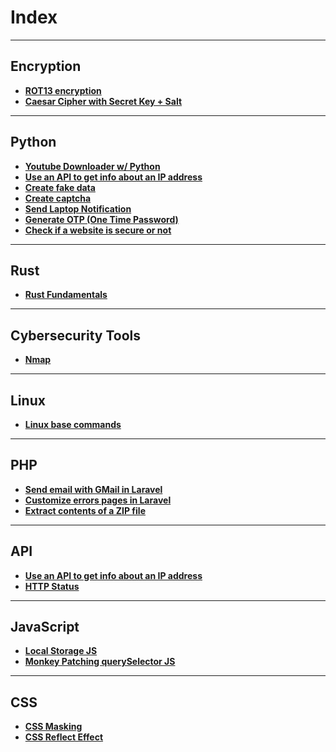 # Index
---

## Encryption
- **[ROT13 encryption](./encryption/ROT-13.md)**
- **[Caesar Cipher with Secret Key + Salt](./encryption/ceasar-key-salt.md)**

---

## Python
- **[Youtube Downloader w/ Python](./python/yt-downloader.md)**
- **[Use an API to get info about an IP address](./python/IP-API-python.md)**
- **[Create fake data](./python/fake-data.md)**
- **[Create captcha](./python/create-captcha.md)**
- **[Send Laptop Notification](./python/send-laptop-notification.md)**
- **[Generate OTP (One Time Password)](./python/generate-otp.md)**
- **[Check if a website is secure or not](./python/check-websites-security.md)**

---

## Rust
- **[Rust Fundamentals](./rust/rust-fundamentals.md)**

---

## Cybersecurity Tools
- **[Nmap](./cybersecurity/nmap.md)**

---

## Linux
- **[Linux base commands](./linux/linux-commands.md)**

---

## PHP
- **[Send email with GMail in Laravel](./php/email-gmail-laravel.md)**
- **[Customize errors pages in Laravel](./php/customize-laravel-errors-pages.md)**
- **[Extract contents of a ZIP file](./php/unzip.php.md)**

---

## API
- **[Use an API to get info about an IP address](./api/IP-API-python.md)**
- **[HTTP Status](./api/http-status.md)**

---

## JavaScript

- **[Local Storage JS](./javascript/local-storage-javascript.md)**
- **[Monkey Patching querySelector JS](./javascript/monkey-patching-selector-javascript.md)**

---

## CSS

- **[CSS Masking](./css/css-masking.md)**
- **[CSS Reflect Effect](./css/css-reflect.effect.md)**